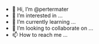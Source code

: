 - 👋 Hi, I’m @pertermater
- 👀 I’m interested in ...
- 🌱 I’m currently learning ...
- 💞️ I’m looking to collaborate on ...
- 📫 How to reach me ...

<!---
pertermater/pertermater is a ✨ special ✨ repository because its `README.md` (this file) appears on your GitHub profile.
You can click the Preview link to take a look at your changes.
--->
